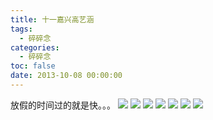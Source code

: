 ```yaml
---
title: 十一嘉兴高艺涵
tags:
  - 碎碎念
categories:
  - 碎碎念
toc: false
date: 2013-10-08 00:00:00
---
```


放假的时间过的就是快。。。
![](http://file.mspring.org/attach-6c0c2e20c1a9a6da7f2edef24a876d8b)
![](http://file.mspring.org/attach-89640ce17ea0f0daf3e94d3e0477e964)
![](http://file.mspring.org/attach-4c13516d38d0dea743c6347a8374e1ff)
![](http://file.mspring.org/attach-93563c270dc4868ad5ab71ef5e6212d6)
![](http://file.mspring.org/attach-7baca3c555918100ca7197630d827733)
![](http://file.mspring.org/attach-968c34ef2765a127f9bf2b7e4c8b7df9)
![](http://file.mspring.org/attach-aff42bda690535bb8bd1087c810c16b4)